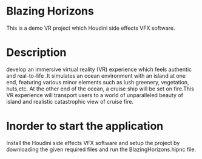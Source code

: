 # Blazing Horizons
 This is a demo VR project which Houdini side effects VFX software.

# Description
develop an immersive virtual reality (VR) experience which feels authentic and real-to-life .It simulates an ocean environment with an island at one end, featuring various minor elements such as lush greenery, vegetation, huts,etc. At the other end of the ocean, a cruise ship will be set on fire.This VR experience will transport users to a world of unparalleled beauty of island and realistic catastrophic view of cruise fire.

# Inorder to start the application
Install the Houdini side effects VFX software and setup the project by downloading the given required files and run the BlazingHorizons.hipnc file.